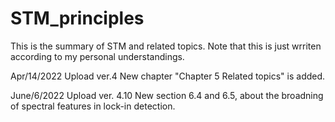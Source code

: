 # STM_principles
This is the summary of STM and related topics.
Note that this is just wrriten according to my personal understandings.

Apr/14/2022
  Upload ver.4 
    New chapter "Chapter 5 Related topics" is added.
    
    
June/6/2022
  Upload ver. 4.10
    New section 6.4 and 6.5, about the broadning of spectral features in lock-in detection.
    

